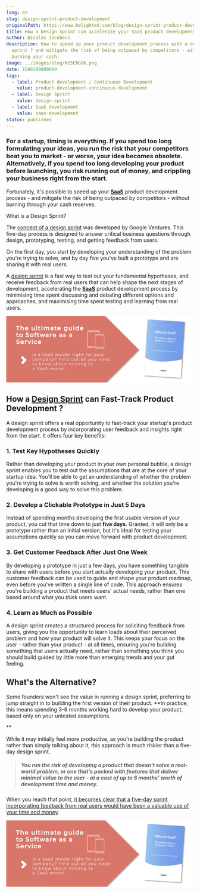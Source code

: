 ```yaml
---
lang: en
slug: design-sprint-product-development
originalPath: https://www.belighted.com/blog/design-sprint-product-development
title: How a Design Sprint can accelerate your SaaS product development process
author: Nicolas Jacobeus
description: How to speed up your product development process with a design
  sprint ? and mitigate the risk of being outpaced by competitors - without
  burning your cash.
image: ../images/blog/N15ENGOK.png
date: 1546300800000
tags:
  - label: Product development / Continuous Development
    value: product-development-continuous-development
  - label: Design Sprint
    value: design-sprint
  - label: SaaS development
    value: saas-development
status: published
---
```

### For a startup, timing is everything. If you spend too long formulating your ideas, you run the risk that your competitors beat you to market - or worse, your idea becomes obsolete. Alternatively, if you spend too long developing your product before launching, you risk running out of money, and crippling your business right from the start.

Fortunately, it's possible to speed up your [**SaaS**](/saas-guide-to-software-as-service) product development process - and mitigate the risk of being outpaced by competitors - without burning through your cash reserves.

What is a Design Sprint?  

  
The [concept of a design sprint](/design-sprint) was developed by Google Ventures. This five-day process is designed to answer critical business questions through design, prototyping, testing, and getting feedback from users.

On the first day, you start by developing your understanding of the problem you're trying to solve, and by day five you've built a prototype and are sharing it with real users.

A [design sprint](/design-sprint) is a fast way to test out your fundamental hypotheses, and receive feedback from real users that can help shape the next stages of development, accelerating the **[SaaS](/saas-guide-to-software-as-service)** product development process by minimising time spent discussing and debating different options and approaches, and maximising time spent testing and learning from real users.  
  

[![The ultimate Guide to Software as a Service](/content/images/legacy/axTDnlmGeCfdTR5eawUvn.png)](https://cta-redirect.hubspot.com/cta/redirect/1684659/0b551323-0d58-4d8c-882c-e42a03a01459)

  
How a [Design Sprint](/design-sprint) can Fast-Track Product Development ?
-----------------------------------------------------------------------------

A design sprint offers a real opportunity to fast-track your startup's product development process by incorporating user feedback and insights right from the start. It offers four key benefits:

### 1\. Test Key Hypotheses Quickly

  

Rather than developing your product in your own personal bubble, a design sprint enables you to test out the assumptions that are at the core of your startup idea. You'll be able to get an understanding of whether the problem you're trying to solve is worth solving, and whether the solution you're developing is a good way to solve this problem.

### 2\. Develop a Clickable Prototype in Just 5 Days

Instead of spending months developing the first usable version of your product, you cut that time down to just **five days**. Granted, it will only be a prototype rather than an initial version, but it's ideal for testing your assumptions quickly so you can move forward with product development.

### 3\. Get Customer Feedback After Just One Week

By developing a prototype in just a few days, you have something tangible to share with users before you start actually developing your product. This customer feedback can be used to guide and shape your product roadmap, even before you've written a single line of code. This approach ensures you're building a product that meets users' actual needs, rather than one based around what you _think_ users want.

### 4\. Learn as Much as Possible

A design sprint creates a structured process for soliciting feedback from users, giving you the opportunity to learn loads about their perceived problem and how your product will solve it. This keeps your focus on the user - rather than your product - at all times, ensuring you're building something that users actually need, rather than something you think you should build guided by little more than emerging trends and your gut feeling.  
  

What's the Alternative?
-----------------------

Some founders won't see the value in running a design sprint, preferring to jump straight in to building the first version of their product. **In practice, this means spending 3-6 months working hard to develop your product, based only on your untested assumptions.  
  
**

While it may initially feel more productive, as you're building the product rather than simply talking about it, this approach is much riskier than a five-day design sprint.  
  

> ##### You run the risk of developing a product that doesn't solve a real-world problem, or one that's packed with features that deliver minimal value to the user - at a cost of up to 6 months' worth of development time and money.  
>   

When you reach that point, [it becomes clear that a five-day sprint incorporating feedback from real users would have been a valuable use of your time and money](/design-sprint).

[![The ultimate Guide to Software as a Service](/content/images/legacy/axTDnlmGeCfdTR5eawUvn.png)](https://cta-redirect.hubspot.com/cta/redirect/1684659/0b551323-0d58-4d8c-882c-e42a03a01459)